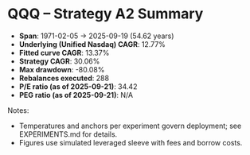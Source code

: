 # QQQ – Strategy A2 Summary

- **Span**: 1971-02-05 → 2025-09-19 (54.62 years)
- **Underlying (Unified Nasdaq) CAGR**: 12.77%
- **Fitted curve CAGR**: 13.37%
- **Strategy CAGR**: 30.06%
- **Max drawdown**: -80.08%
- **Rebalances executed**: 288
- **P/E ratio (as of 2025-09-21)**: 34.42
- **PEG ratio (as of 2025-09-21)**: N/A

Notes:

- Temperatures and anchors per experiment govern deployment; see EXPERIMENTS.md for details.
- Figures use simulated leveraged sleeve with fees and borrow costs.
